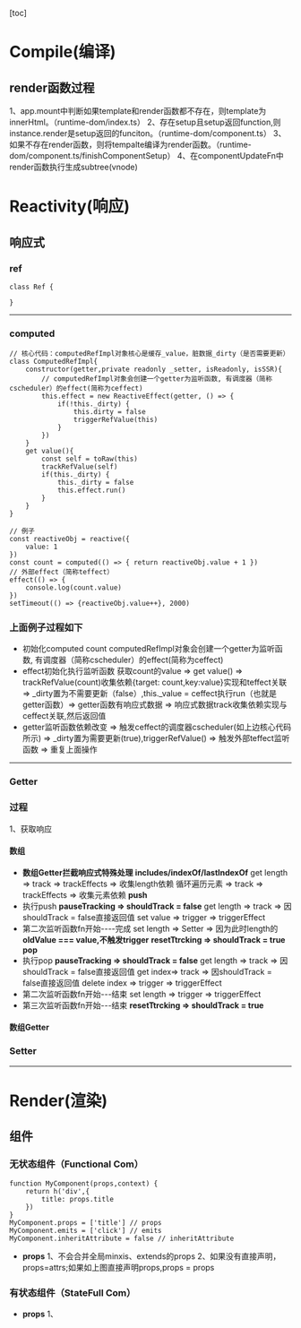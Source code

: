 [toc]
# Compile(编译)
## render函数过程
1、app.mount中判断如果template和render函数都不存在，则template为innerHtml。（runtime-dom/index.ts）
2、存在setup且setup返回function,则instance.render是setup返回的funciton。（runtime-dom/component.ts）
3、如果不存在render函数，则将tempalte编译为render函数。（runtime-dom/component.ts/finishComponentSetup）
4、在componentUpdateFn中render函数执行生成subtree(vnode)
# Reactivity(响应)
## 响应式

### ref
```
class Ref {
   
}
```
*** 
### computed
```
// 核心代码：computedRefImpl对象核心是缓存_value，脏数据_dirty（是否需要更新）
class ComputedRefImpl{
    constructor(getter,private readonly _setter, isReadonly, isSSR){
        // computedRefImpl对象会创建一个getter为监听函数, 有调度器（简称cscheduler）的effect(简称为ceffect)
        this.effect = new ReactiveEffect(getter, () => {
            if(!this._dirty) {
                this.dirty = false
                triggerRefValue(this)
            }
        })
    }
    get value(){
        const self = toRaw(this)
        trackRefValue(self)
        if(this._dirty) {
            this._dirty = false
            this.effect.run()
        }
    }
}
```
```
// 例子
const reactiveObj = reactive({
    value: 1
})
const count = computed(() => { return reactiveObj.value + 1 })
// 外部effect（简称teffect）
effect(() => {
    console.log(count.value)
})
setTimeout(() => {reactiveObj.value++}, 2000)
```
### 上面例子过程如下
- 初始化computed count
  computedRefImpl对象会创建一个getter为监听函数, 有调度器（简称cscheduler）的effect(简称为ceffect)
- effect初始化执行监听函数
  获取count的value => get value() => trackRefValue(count)收集依赖{target: count,key:value}实现和teffect关联 => _dirty置为不需要更新（false）,this._value = ceffect执行run（也就是getter函数）=> getter函数有响应式数据 => 响应式数据track收集依赖实现与ceffect关联,然后返回值
- getter监听函数依赖改变 => 触发ceffect的调度器cscheduler(如上边核心代码所示) => _dirty置为需要更新(true),triggerRefValue() => 触发外部teffect监听函数 => 重复上面操作
*** 
### Getter
### 过程
1、获取响应
#### 数组
- **数组Getter拦截响应式特殊处理**
**includes/indexOf/lastIndexOf**
get length => track => trackEffects => 收集length依赖
循环遍历元素 => track => trackEffects => 收集元素依赖
**push**
- 执行push
**pauseTracking => shouldTrack = false**
get length => track => 因shouldTrack = false直接返回值
set value => trigger => triggerEffect
- 第二次监听函数fn开始----完成
set length  => Setter => 因为此时length的**oldValue === value,不触发trigger**
**resetTtrcking => shouldTrack = true**
**pop**
- 执行pop
**pauseTracking => shouldTrack = false**
get length => track => 因shouldTrack = false直接返回值
get index=> track => 因shouldTrack = false直接返回值
delete index =>  trigger => triggerEffect
- 第二次监听函数fn开始---结束
set length  => trigger => triggerEffect
- 第三次监听函数fn开始---结束
**resetTtrcking => shouldTrack = true**
#### 数组Getter

### Setter
*** 



# Render(渲染)
## 组件

### 无状态组件（Functional Com）
```
function MyComponent(props,context) {
    return h('div',{
        title: props.title
    })
}
MyComponent.props = ['title'] // props
MyComponent.emits = ['click'] // emits
MyComponent.inheritAttribute = false // inheritAttribute
```
- **props**
  1、不会合并全局minxis、extends的props
  2、如果没有直接声明，props=attrs;如果如上图直接声明props,props = props
### 有状态组件（StateFull Com）
- **props**
  1、
    
      

	